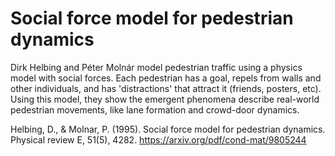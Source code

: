 # Social force model for pedestrian dynamics

Dirk Helbing and Péter Molnár model pedestrian traffic using a physics model with social forces. Each pedestrian has a goal, repels from walls and other individuals, and has 'distractions' that attract it (friends, posters, etc). Using this model, they show the emergent phenomena describe real-world pedestrian movements, like lane formation and crowd-door dynamics.


Helbing, D., & Molnar, P. (1995). Social force model for pedestrian dynamics. Physical review E, 51(5), 4282.
https://arxiv.org/pdf/cond-mat/9805244
